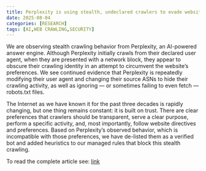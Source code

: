 ```yaml
---
title: Perplexity is using stealth, undeclared crawlers to evade website no-crawl directives
date: 2025-08-04
categories: [RESEARCH]
tags: [AI,WEB CRAWLING,SECURITY]
---
```


We are observing stealth crawling behavior from Perplexity, an AI-powered answer engine. Although Perplexity initially crawls from their declared user agent, when they are presented with a network block, they appear to obscure their crawling identity in an attempt to circumvent the website’s preferences. We see continued evidence that Perplexity is repeatedly modifying their user agent and changing their source ASNs to hide their crawling activity, as well as ignoring — or sometimes failing to even fetch — robots.txt files.

The Internet as we have known it for the past three decades is rapidly changing, but one thing remains constant: it is built on trust. There are clear preferences that crawlers should be transparent, serve a clear purpose, perform a specific activity, and, most importantly, follow website directives and preferences. Based on Perplexity’s observed behavior, which is incompatible with those preferences, we have de-listed them as a verified bot and added heuristics to our managed rules that block this stealth crawling.

To read the complete article see: [link](https://blog.cloudflare.com/perplexity-is-using-stealth-undeclared-crawlers-to-evade-website-no-crawl-directives/) 